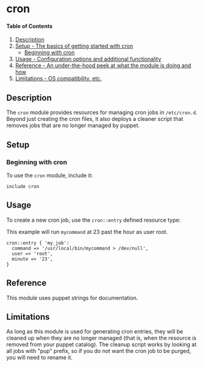 
# cron




#### Table of Contents

1. [Description](#description)
2. [Setup - The basics of getting started with cron](#setup)
    * [Beginning with cron](#beginning-with-cron)
3. [Usage - Configuration options and additional functionality](#usage)
4. [Reference - An under-the-hood peek at what the module is doing and how](#reference)
5. [Limitations - OS compatibility, etc.](#limitations)

## Description

The `cron` module provides resources for managing cron jobs in `/etc/cron.d`.  Beyond just creating the cron files, it also deploys a cleaner script that removes jobs that are no longer managed by puppet.

## Setup

### Beginning with cron

To use the `cron` module, include it:

``` puppet
include cron
```

## Usage

To create a new cron job, use the `cron::entry` defined resource type:

This example will run `mycommand` at 23 past the hour as user root.

``` puppet
cron::entry { 'my_job':
  command => '/usr/local/bin/mycommand > /dev/null',
  user => 'root',
  minute => '23',
}
```

## Reference

This module uses puppet strings for documentation.

## Limitations

As long as this module is used for generating cron entries, they will be cleaned up when they are no longer managed (that is, when the resource is removed from your puppet catalog).  The cleanup script works by looking at all jobs with "pup" prefix, so if you do not want the cron job to be purged, you will need to rename it.

